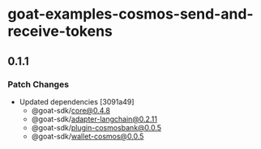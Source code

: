 # goat-examples-cosmos-send-and-receive-tokens

## 0.1.1

### Patch Changes

- Updated dependencies [3091a49]
  - @goat-sdk/core@0.4.8
  - @goat-sdk/adapter-langchain@0.2.11
  - @goat-sdk/plugin-cosmosbank@0.0.5
  - @goat-sdk/wallet-cosmos@0.0.5
